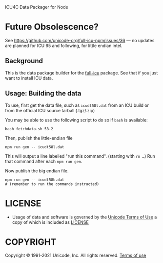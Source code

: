 ICU4C Data Packager for Node
###

# Future Obsolescence?

See https://github.com/unicode-org/full-icu-npm/issues/36 — no updates are planned for ICU 65 and following, for little endian intel.

Background
---

This is the data package builder for the [full-icu](https://www.npmjs.com/package/full-icu) package. See that if you just want to install ICU data.

Usage: Building the data
---

To use, first get the data file, such as `icudt58l.dat` from an ICU build or from the official ICU source tarball (.tgz/.zip)

You may be able to use the following script to do so if `bash` is available:

    bash fetchdata.sh 58.2

Then, publish the little-endian file

    npm run gen -- icudt58l.dat

This will output a line labelled "run this command". (starting with `rm …`) Run that command after each `npm run gen`.

Now publish the big endian file.

    npm run gen -- icudt58b.dat
    # (remember to run the commands instructed)

LICENSE
===

- Usage of data and software is governed by the [Unicode Terms of Use](http://www.unicode.org/copyright.html)
a copy of which is included as [LICENSE](./LICENSE)

COPYRIGHT
===

Copyright &copy; 1991-2021 Unicode, Inc.
All rights reserved.
[Terms of use](http://www.unicode.org/copyright.html)
